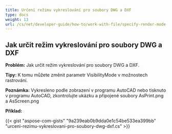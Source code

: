 ```yaml
---
title: Určení režimu vykreslování pro soubory DWG a DXF
type: docs
weight: 13
url: /cs/net/developer-guide/how-to/work-with-file/specify-render-mode-for-dwg-dxf-files/
---
```



## **Jak určit režim vykreslování pro soubory DWG a DXF**

**Problém:** Jak určit režim vykreslování pro soubory DWG a DXF.

**Tipy:** K tomu můžete změnit parametr VisibilityMode v možnostech rastrování.

**Poznámka:** Vykresleno podle zobrazení v programu AutoCAD nebo tisknuto v programu AutoCAD, zkontrolujte ukázku a připojené soubory AsPrint.png a AsScreen.png

**Příklad:**

{{< gist "aspose-com-gists" "9a239eab0b9dda0e1c54be533ea399bb" "urceni-rezimu-vykreslovani-pro-soubory-dwg-dxf.cs" >}}
